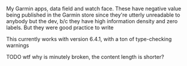 My Garmin apps, data field and watch face. These have negative value being
published in the Garmin store since they're utterly unreadable to anybody but
the dev, b/c they have high information density and zero labels. But they were
good practice to write

This currently works with version 6.4.1, with a ton of type-checking warnings

TODO wtf why is minutely broken, the content length is shorter?
